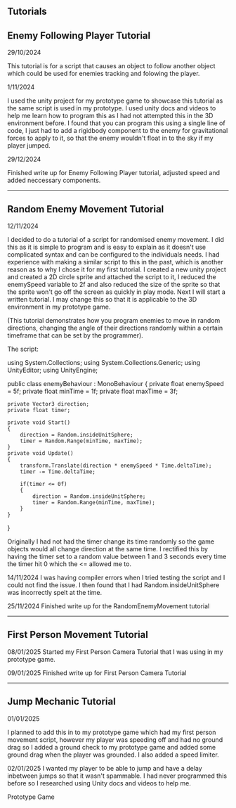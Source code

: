 Tutorials
-------------------------------
Enemy Following Player Tutorial
-------------------------------
29/10/2024

This tutorial is for a script that causes an object to follow another object which could be used for enemies tracking and folowing the player.

1/11/2024

I used the unity project for my prototype game to showcase this tutorial as the same script is used in my prototype.
I used unity docs and videos to help me learn how to program this as I had not attempted this in the 3D environment before. I found that you can program this using a single line of code, I just had to add a rigidbody component to the enemy for gravitational forces
to apply to it, so that the enemy wouldn't float in to the sky if my player jumped.

29/12/2024

Finished write up for Enemy Following Player tutorial, adjusted speed and added neccessary components.

-------------------------------
Random Enemy Movement Tutorial
-------------------------------
12/11/2024

I decided to do a tutorial of a script for randomised enemy movement. I did this as it is simple to program and is easy to explain as it doesn't use complicated syntax and can be configured to the individuals needs.
I had experience with making a similar script to this in the past, which is another reason as to why I chose it for my first tutorial.
I created a new unity project and created a 2D circle sprite and attached the script to it, I reduced the enemySpeed variable to 2f and also reduced the size of the sprite so that the sprite won't go off the screen as quickly in play mode.
Next I will start a written tutorial.
I may change this so that it is applicable to the 3D environment in my prototype game.

(This tutorial demonstrates how you program enemies to move in random directions, changing the angle of their directions randomly within a certain timeframe that can be set by the programmer).


The script:

using System.Collections;
using System.Collections.Generic;
using UnityEditor;
using UnityEngine;

public class enemyBehaviour : MonoBehaviour
{
    private float enemySpeed = 5f;
    private float minTime = 1f;
    private float maxTime = 3f;

    private Vector3 direction;
    private float timer;
   
    private void Start()
    {
        direction = Random.insideUnitSphere;
        timer = Random.Range(minTime, maxTime);
    }
    private void Update()
    {
        transform.Translate(direction * enemySpeed * Time.deltaTime);
        timer -= Time.deltaTime;

        if(timer <= 0f)
        {
            direction = Random.insideUnitSphere;
            timer = Random.Range(minTime, maxTime);
        }
    }
}

Originally I had not had the timer change its time randomly so the game objects would all change direction at the same time. I rectified this by having the timer set to a random value between 1 and 3 seconds every time the timer hit 0 which the <= allowed me to.

14/11/2024
I was having compiler errors when I tried testing the script and I could not find the issue. I then found that I had Random.insideUnitSphere was incorrectly spelt at the time.

25/11/2024 
Finished write up for the RandomEnemyMovement tutorial

-------------------------------
First Person Movement Tutorial
-------------------------------
08/01/2025
Started my First Person Camera Tutorial that I was using in my prototype game.

09/01/2025
Finished write up for First Person Camera Tutorial

-------------------------------
Jump Mechanic Tutorial
-------------------------------

01/01/2025

I planned to add this in to my prototype game which had my first person movement script, however my player was speeding off and had no ground drag so I added a ground check to my prototype game and added some ground drag when the player was grounded. I also added a speed limiter.

02/01/2025
I wanted my player to be able to jump and have a delay inbetween jumps so that it wasn't spammable. I had never programmed this before so I researched using Unity docs and videos to help me.


Prototype Game 


